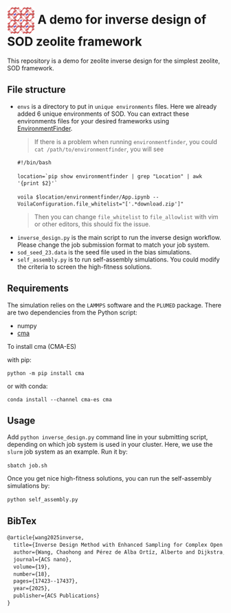 <!-- <img src="./sod_framework.jpg" alt="SOD" width="200"> -->

# <img src="sod_1s.jpg" width="64" valign="middle" alt="inverse design"/> A demo for inverse design of SOD zeolite framework


This repository is a demo for zeolite inverse design for the simplest zeolite, SOD framework.

## File structure
- `envs` is a directory to put in `unique environments` files. Here we already added 6 unique environments of SOD. You can extract these environments files for your desired frameworks using [EnvironmentFinder](https://github.com/PabloPiaggi/EnvironmentFinder).
  > If there is a problem when running `environmentfinder`, you could `cat /path/to/environmentfinder`, you will see
  ```
  #!/bin/bash

  location=`pip show environmentfinder | grep "Location" | awk '{print $2}'`

  voila $location/environmentfinder/App.ipynb --VoilaConfiguration.file_whitelist="['.*download.zip']"
  ```
  >Then you can change `file_whitelist` to `file_allowlist` with vim or other editors, this should fix the issue.
- `inverse_design.py` is the main script to run the inverse design workflow. Please change the job submission format to match your job system.
- `sod_seed_23.data` is the seed file used in the bias simulations.
- `self_assembly.py` is to run self-assembly simulations. You could modify the criteria to screen the high-fitness solutions.

## Requirements

The simulation relies on the `LAMMPS` software and the `PLUMED` package. There are two dependencies from the Python script:

- numpy
- [cma](https://github.com/CMA-ES/pycma) 

To install cma (CMA-ES)

with pip:

    python -m pip install cma


or with conda:

    conda install --channel cma-es cma


## Usage

Add `python inverse_design.py` command line in your submitting script, depending on which job system is used in your cluster. Here, we use the `slurm` job system as an example. Run it by:

`sbatch job.sh`

Once you get nice high-fitness solutions, you can run the self-assembly simulations by:

`python self_assembly.py`


## BibTex

```tex
@article{wang2025inverse,
  title={Inverse Design Method with Enhanced Sampling for Complex Open Crystals: Application to Novel Zeolite Self-assembly},
  author={Wang, Chaohong and Pérez de Alba Ortíz, Alberto and Dijkstra, Marjolein},
  journal={ACS nano},
  volume={19},
  number={18},
  pages={17423--17437},
  year={2025},
  publisher={ACS Publications}
}
```